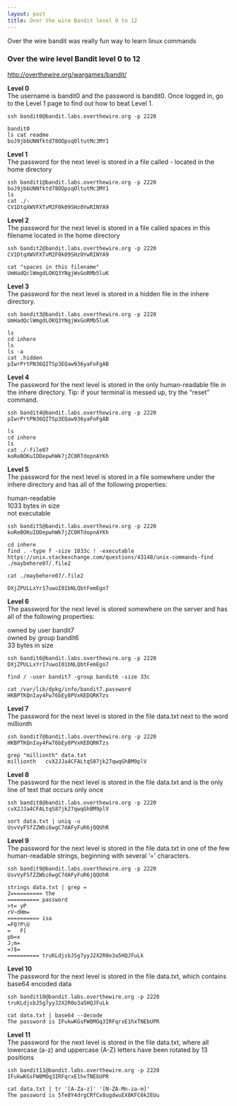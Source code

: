 ```yaml
---
layout: post
title: Over the wire Bandit level 0 to 12
---
```


Over the wire bandit was really fun way to learn linux commands

### Over the wire level Bandit level 0 to 12

http://overthewire.org/wargames/bandit/

**Level 0**  
The username is bandit0 and the password is bandit0. Once logged in, go to the Level 1 page to find out how to beat Level 1.
```
ssh bandit0@bandit.labs.overthewire.org -p 2220

bandit0
ls cat readme
boJ9jbbUNNfktd78OOpsqOltutMc3MY1
```
**Level 1**  
The password for the next level is stored in a file called - located in the home directory
```
ssh bandit1@bandit.labs.overthewire.org -p 2220
boJ9jbbUNNfktd78OOpsqOltutMc3MY1
ls
cat ./-
CV1DtqXWVFXTvM2F0k09SHz0YwRINYA9
```
**Level 2**  
The password for the next level is stored in a file called spaces in this filename located in the home directory
```
ssh bandit2@bandit.labs.overthewire.org -p 2220
CV1DtqXWVFXTvM2F0k09SHz0YwRINYA9

cat "spaces in this filename"
UmHadQclWmgdLOKQ3YNgjWxGoRMb5luK
```
**Level 3**  
The password for the next level is stored in a hidden file in the inhere directory.
```
ssh bandit3@bandit.labs.overthewire.org -p 2220
UmHadQclWmgdLOKQ3YNgjWxGoRMb5luK

ls
cd inhere
ls 
ls -a
cat .hidden 
pIwrPrtPN36QITSp3EQaw936yaFoFgAB
```
**Level 4**  
The password for the next level is stored in the only human-readable file in the inhere directory. Tip: if your terminal is messed up, try the “reset” command.
```
ssh bandit4@bandit.labs.overthewire.org -p 2220
pIwrPrtPN36QITSp3EQaw936yaFoFgAB

ls
cd inhere
ls
cat ./-file07
koReBOKuIDDepwhWk7jZC0RTdopnAYKh
```
**Level 5**  
The password for the next level is stored in a file somewhere under the inhere directory and has all of the following properties:  

human-readable  
1033 bytes in size  
not executable  
```
ssh bandit5@bandit.labs.overthewire.org -p 2220
koReBOKuIDDepwhWk7jZC0RTdopnAYKh

cd inhere
find . -type f -size 1033c ! -executable
https://unix.stackexchange.com/questions/43148/unix-commands-find
./maybehere07/.file2

cat ./maybehere07/.file2

DXjZPULLxYr17uwoI01bNLQbtFemEgo7
```
**Level 6**  
The password for the next level is stored somewhere on the server and has all of the following properties:  

owned by user bandit7  
owned by group bandit6  
33 bytes in size  
```
ssh bandit6@bandit.labs.overthewire.org -p 2220
DXjZPULLxYr17uwoI01bNLQbtFemEgo7

find / -user bandit7 -group bandit6 -size 33c

cat /var/lib/dpkg/info/bandit7.password
HKBPTKQnIay4Fw76bEy8PVxKEDQRKTzs
```
**Level 7**  
The password for the next level is stored in the file data.txt next to the word millionth  
```
ssh bandit7@bandit.labs.overthewire.org -p 2220
HKBPTKQnIay4Fw76bEy8PVxKEDQRKTzs

grep "millionth" data.txt
millionth	cvX2JJa4CFALtqS87jk27qwqGhBM9plV
```
**Level 8**  
The password for the next level is stored in the file data.txt and is the only line of text that occurs only once  
```
ssh bandit8@bandit.labs.overthewire.org -p 2220
cvX2JJa4CFALtqS87jk27qwqGhBM9plV

sort data.txt | uniq -u
UsvVyFSfZZWbi6wgC7dAFyFuR6jQQUhR
```
**Level 9**  
The password for the next level is stored in the file data.txt in one of the few human-readable strings, beginning with several ‘=’ characters. 
```
ssh bandit9@bandit.labs.overthewire.org -p 2220
UsvVyFSfZZWbi6wgC7dAFyFuR6jQQUhR

strings data.txt | grep =
2========== the
========== password
>t=	yP
rV~dHm=
========== isa
=FQ?P\U
=	F[
pb=x
J;m=
=)$=
========== truKLdjsbJ5g7yyJ2X2R0o3a5HQJFuLk
```
**Level 10**  
The password for the next level is stored in the file data.txt, which contains base64 encoded data
```
ssh bandit10@bandit.labs.overthewire.org -p 2220
truKLdjsbJ5g7yyJ2X2R0o3a5HQJFuLk

cat data.txt | base64 --decode
The password is IFukwKGsFW8MOq3IRFqrxE1hxTNEbUPR
```
**Level 11**  
The password for the next level is stored in the file data.txt, where all lowercase (a-z) and uppercase (A-Z) letters have been rotated by 13 positions
```
ssh bandit11@bandit.labs.overthewire.org -p 2220
IFukwKGsFW8MOq3IRFqrxE1hxTNEbUPR

cat data.txt | tr '[A-Za-z]' '[N-ZA-Mn-za-m]'
The password is 5Te8Y4drgCRfCx8ugdwuEX8KFC6k2EUu
```